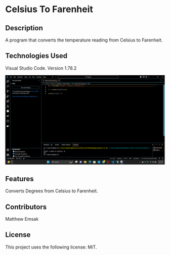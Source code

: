 # Celsius To Farenheit #

## <strong> Description </strong> ##
A program that converts the temperature reading from Celsius to Farenheit.

## <strong> Technologies Used </strong> ##
Visual Studio Code. Version 1.78.2

![]()<img width="723" alt="image" src="https://github.com/matthew813709/Gitimages/blob/2a0c0e30832592303fe26ad7236c84559e19fca3/Screenshot%202023-06-08%20000500.png">

## <strong> Features </strong> ##
Converts Degrees from Celsius to Farenheit.

## <strong> Contributors </strong> ##
Matthew Emsak

## <strong> License </strong> ##
This project uses the following license: MiT.

